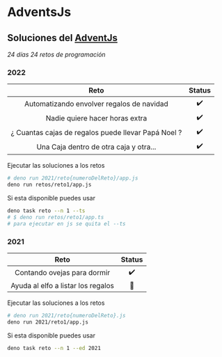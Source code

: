 # AdventsJs

## Soluciones del [AdventJs](https://adventjs.dev/)

_24 días_ _24 retos de programación_

### 2022

|                   Reto                               |          Status    |
| :---------------------------------------:            | :----------------: |
| Automatizando envolver regalos de navidad            | :heavy_check_mark: |
|      Nadie quiere hacer horas extra                  | :heavy_check_mark: |
| ¿ Cuantas cajas de regalos puede llevar Papá Noel ?  | :heavy_check_mark: |
| Una Caja dentro de otra caja y otra...               | :heavy_check_mark: |

Ejecutar las soluciones a los retos

```bash
# deno run 2021/reto{numeroDelReto}/app.js
deno run retos/reto1/app.js
```

Si esta disponible puedes usar

```bash
deno task reto --n 1 --ts
# $ deno run retos/reto1/app.ts
# para ejecutar en js se quita el --ts
```

### 2021

|                Reto                |       Status       |
| :--------------------------------: | :----------------: |
|    Contando ovejas para dormir     | :heavy_check_mark: |
| Ayuda al elfo a listar los regalos |     :pushpin:      |

Ejecutar las soluciones a los retos

```bash
# deno run 2021/reto{numeroDelReto}.js
deno run 2021/reto1/app.js
```

Si esta disponible puedes usar

```bash
deno task reto --n 1 --ed 2021
```
